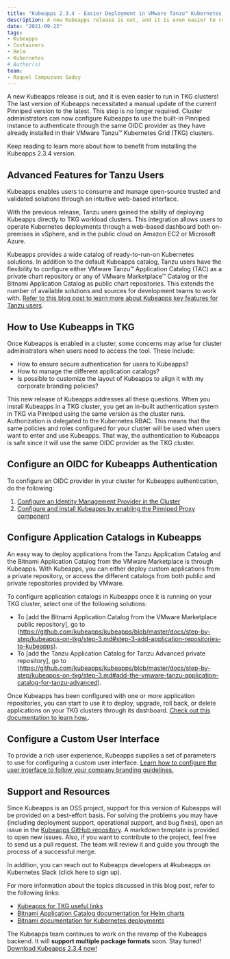 ```yaml
---
title: "Kubeapps 2.3.4 - Easier Deployment in VMware Tanzu™ Kubernetes Grid Clusters"
description: A new Kubeapps release is out, and it is even easier to run in TKG clusters! The last version of Kubeapps necessitated a manual update of the current Pinniped version to the latest – this step is no longer required. Keep reading to learn more.
date: "2021-09-23"
tags:
- Kubeapps
- Containers
- Helm
- Kubernetes
# Author(s)
team:
- Raquel Campuzano Godoy
---
```


A new Kubeapps release is out, and it is even easier to run in TKG clusters! The last version of Kubeapps necessitated a manual update of the current Pinniped version to the latest. This step is no longer required. Cluster administrators can now configure Kubeapps to use the built-in Pinniped instance to authenticate through the same OIDC provider as they have already installed in their VMware Tanzu™ Kubernetes Grid (TKG) clusters. 

Keep reading to learn more about how to benefit from installing the Kubeapps 2.3.4 version.  

## Advanced Features for Tanzu Users 

Kubeapps enables users to consume and manage open-source trusted and validated solutions through an intuitive web-based interface. 

With the previous release, Tanzu users gained the ability of deploying Kubeapps directly to TKG workload clusters. This integration allows users to operate Kubernetes deployments through a web-based dashboard both on-premises in vSphere, and in the public cloud on Amazon EC2 or Microsoft Azure. 

Kubeapps provides a wide catalog of ready-to-run-on Kubernetes solutions. In addition to the default Kubeapps catalog, Tanzu users have the flexibility to configure either VMware Tanzu™ Application Catalog (TAC) as a private chart repository or any of VMware Marketplace™ Catalog or the Bitnami Application Catalog as public chart repositories. This extends the number of available solutions and sources for development teams to work with. [Refer to this blog post to learn more about Kubeapps key features for Tanzu users](https://blog.bitnami.com/2021/06/kubeapps-meets-tanzu-kubernetes-grid.html).  

## How to Use Kubeapps in TKG 

Once Kubeapps is enabled in a cluster, some concerns may arise for cluster administrators when users need to access the tool. These include:  

* How to ensure secure authentication for users to Kubeapps? 
* How to manage the different application catalogs? 
* Is possible to customize the layout of Kubeapps to align it with my corporate branding policies? 

This new release of Kubeapps addresses all these questions. When you install Kubeapps in a TKG cluster, you get an in-built authentication system in TKG via Pinniped using the same version as the cluster runs. Authorization is delegated to the Kubernetes RBAC. This means that the same policies and roles configured for your cluster will be used when users want to enter and use Kubeapps. That way, the authentication to Kubeapps is safe since it will use the same OIDC provider as the TKG cluster. 

## Configure an OIDC for Kubeapps Authentication

To configure an OIDC provider in your cluster for Kubeapps authentication, do the following: 

1. [Configure an Identity Management Provider in the Cluster](https://github.com/kubeapps/kubeapps/blob/master/docs/step-by-step/kubeapps-on-tkg/step-1.md#step-1-configure-an-identity-management-provider-in-the-cluster) 
2. [Configure and install Kubeapps by enabling the Pinniped Proxy component](https://github.com/kubeapps/kubeapps/blob/master/docs/step-by-step/kubeapps-on-tkg/step-2.md) 

## Configure Application Catalogs in Kubeapps

An easy way to deploy applications from the Tanzu Application Catalog and the Bitnami Application Catalog from the VMware Marketplace is through Kubeapps. With Kubeapps, you can either deploy custom applications from a private repository, or access the different catalogs from both public and private repositories provided by VMware. 

To configure application catalogs in Kubeapps once it is running on your TKG cluster, select one of the following solutions:   

* To [add the Bitnami Application Catalog from the VMware Marketplace public repository], go to (https://github.com/kubeapps/kubeapps/blob/master/docs/step-by-step/kubeapps-on-tkg/step-3.md#step-3-add-application-repositories-to-kubeapps). 
* To [add the Tanzu Application Catalog for Tanzu Advanced private repository], go to (https://github.com/kubeapps/kubeapps/blob/master/docs/step-by-step/kubeapps-on-tkg/step-3.md#add-the-vmware-tanzu-application-catalog-for-tanzu-advanced).

Once Kubeapps has been configured with one or more application repositories, you can start to use it to deploy, upgrade, roll back, or delete applications on your TKG clusters through its dashboard. [Check out this documentation to learn how.](https://github.com/kubeapps/kubeapps/blob/master/docs/step-by-step/kubeapps-on-tkg/step-4.md#step-4-deploy-and-manage-applications-with-kubeapps). 

## Configure a Custom User Interface

To provide a rich user experience, Kubeapps supplies a set of parameters to use for configuring a custom user interface. [Learn how to configure the user interface to follow your company branding guidelines.](https://github.com/kubeapps/kubeapps/blob/master/docs/step-by-step/kubeapps-on-tkg/step-4.md#step-4-deploy-and-manage-applications-with-kubeapps)  

## Support and Resources 

Since Kubeapps is an OSS project, support for this version of Kubeapps will be provided on a best-effort basis. For solving the problems you may have (including deployment support, operational support, and bug fixes), open an issue in the [Kubeapps GitHub repository](https://github.com/kubeapps/kubeapps/issues). A markdown template is provided to open new issues.  Also, if you want to contribute to the project, feel free to send us a pull request. The team will review it and guide you through the process of a successful merge. 

In addition, you can reach out to Kubeapps developers at #kubeapps on Kubernetes Slack (click here to sign up). 

For more information about the topics discussed in this blog post, refer to the following links: 

* [Kubeapps for TKG useful links](https://github.com/kubeapps/kubeapps/blob/master/docs/step-by-step/kubeapps-on-tkg/step-4.md#step-4-deploy-and-manage-applications-with-kubeapps) 
* [Bitnami Application Catalog documentation for Helm charts](https://docs.bitnami.com/kubernetes/apps/) 
* [Bitnami documentation for Kubernetes deployments](https://docs.bitnami.com/tutorials/) 

The Kubeapps team continues to work on the revamp of the Kubeapps backend. It will **support multiple package formats** soon. Stay tuned! [Download Kubeapps 2.3.4 now!](https://github.com/kubeapps/kubeapps/releases/tag/v2.3.4)
